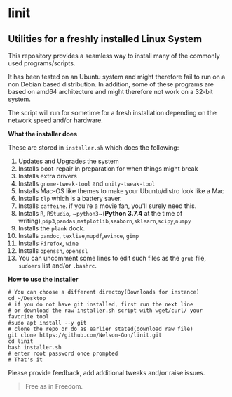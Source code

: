 # linit
## Utilities for a freshly installed Linux System

This repository provides a seamless way to install many of the commonly used programs/scripts.

It has been tested on an Ubuntu system and might therefore fail to run on a non Debian based distribution. In addition, some of these programs are based on amd64 architecture and might therefore not work on a 32-bit system.

The script will run for sometime for a fresh installation depending on the network speed and/or hardware. 


**What the installer does**

These are stored in `installer.sh` which does the following:

1. Updates and Upgrades the system
2. Installs boot-repair in preparation for when things might break
3. Installs extra drivers
4. Installs `gnome-tweak-tool` and `unity-tweak-tool`
5. Installs Mac-OS like themes to make your Ubuntu/distro look like a Mac
6. Installs `tlp` which is a battery saver.
7. Installs `caffeine`. if you're a movie fan, you'll surely need this.
8. Installs `R`, `RStudio`, ~`python3`~(**Python 3.7.4** at the time of writing),`pip3`,`pandas`,`matplotlib`,`seaborn`,`sklearn`,`scipy`,`numpy`
9. Installs the `plank` dock.
10. Installs `pandoc`, `texlive`,`mupdf`,`evince`, `gimp`
11. Installs `Firefox`, `wine`
12. Installs `openssh`, `openssl`
13. You can uncomment some lines to edit such files as the `grub` file, `sudoers` list and/or `.bashrc`. 


**How to use the installer**
```
# You can choose a different directoy(Downloads for instance)
cd ~/Desktop
# if you do not have git installed, first run the next line
# or download the raw installer.sh script with wget/curl/ your favorite tool
#sudo apt install --y git
# clone the repo or do as earlier stated(download raw file)
git clone https://github.com/Nelson-Gon/linit.git
cd linit
bash installer.sh
# enter root password once prompted
# That's it

```

Please provide feedback, add additional tweaks and/or raise issues.

> Free as in Freedom.
